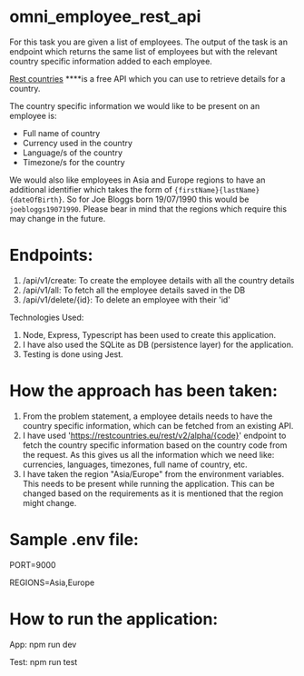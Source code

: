 # omni_employee_rest_api

For this task you are given a list of employees. 
The output of the task is an endpoint which returns the same list of employees but with the relevant country specific information added to each employee.

[Rest countries](https://restcountries.eu/) ****is a free API which you can use to retrieve details for a country.

The country specific information we would like to be present on an employee is:

- Full name of country
- Currency used in the country
- Language/s of the country
- Timezone/s for the country

We would also like employees in Asia and Europe regions to have an additional identifier which takes the form of `{firstName}{lastName}{dateOfBirth}`. 
So for Joe Bloggs born 19/07/1990 this would be `joebloggs19071990`. Please bear in mind that the regions which require this may change in the future. 

# Endpoints:

1) /api/v1/create: To create the employee details with all the country details
2) /api/v1/all: To fetch all the employee details saved in the DB
3) /api/v1/delete/{id}: To delete an employee with their 'id'

Technologies Used:
1) Node, Express, Typescript has been used to create this application.
2) I have also used the SQLite as DB (persistence layer) for the application.
3) Testing is done using Jest.

# How the approach has been taken:
1) From the problem statement, a employee details needs to have the country specific information, which can be fetched from an existing API.
2) I have used 'https://restcountries.eu/rest/v2/alpha/{code}' endpoint to fetch the country specific information based on the country code from the request.
As this gives us all the information which we need like: currencies, languages, timezones, full name of country, etc.
3) I have taken the region "Asia/Europe" from the environment variables. This needs to be present while running the application. This can be changed based on the requirements
as it is mentioned that the region might change.

# Sample .env file:
PORT=9000

REGIONS=Asia,Europe

# How to run the application:
App: npm run dev

Test: npm run test
